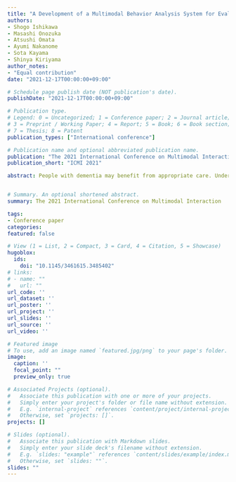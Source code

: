 ```yaml
---
title: "A Development of a Multimodal Behavior Analysis System for Evaluating Dementia Care Interaction"
authors:
- Shogo Ishikawa
- Masashi Onozuka
- Atsushi Omata
- Ayumi Nakanome
- Sota Kayama
- Shinya Kiriyama
author_notes:
- "Equal contribution"
date: "2021-12-17T00:00:00+09:00"

# Schedule page publish date (NOT publication's date).
publishDate: "2021-12-17T00:00:00+09:00"

# Publication type.
# Legend: 0 = Uncategorized; 1 = Conference paper; 2 = Journal article;
# 3 = Preprint / Working Paper; 4 = Report; 5 = Book; 6 = Book section;
# 7 = Thesis; 8 = Patent
publication_types: ["International conference"]

# Publication name and optional abbreviated publication name.
publication: "The 2021 International Conference on Multimodal Interaction"
publication_short: "ICMI 2021"

abstract: People with dementia may benefit from appropriate care. Understanding care interactions provide meaningful insight into social communication skills. The purpose of this paper is to construct an annotation scheme to represent expert knowledge and to verify whether it leads to the evaluation of care interactions. Focusing on the dementia care method by Humanitude, we have designed an annotation scheme and annotation structure. A multimodal behavior analysis system has been developed to analyze care interaction between caregivers and people with dementia. The point of our system is that it can generate a deep interpretation of care without experts. The video data which we have collected at a hospital have been analyzed, the features of skills and care interactions were extracted. These results are a part of the findings of empirical analysis of building human relationships.


# Summary. An optional shortened abstract.
summary: The 2021 International Conference on Multimodal Interaction

tags:
- Conference paper
categories: 
featured: false

# View (1 = List, 2 = Compact, 3 = Card, 4 = Citation, 5 = Showcase)
hugoblox:
  ids:
    doi: "10.1145/3461615.3485402"
# links:
# - name: ""
#   url: ""
url_code: ''
url_dataset: ''
url_poster: ''
url_project: ''
url_slides: ''
url_source: ''
url_video: ''

# Featured image
# To use, add an image named `featured.jpg/png` to your page's folder. 
image:
  caption: ''
  focal_point: ""
  preview_only: true

# Associated Projects (optional).
#   Associate this publication with one or more of your projects.
#   Simply enter your project's folder or file name without extension.
#   E.g. `internal-project` references `content/project/internal-project/index.md`.
#   Otherwise, set `projects: []`.
projects: []

# Slides (optional).
#   Associate this publication with Markdown slides.
#   Simply enter your slide deck's filename without extension.
#   E.g. `slides: "example"` references `content/slides/example/index.md`.
#   Otherwise, set `slides: ""`.
slides: ""
---
```

